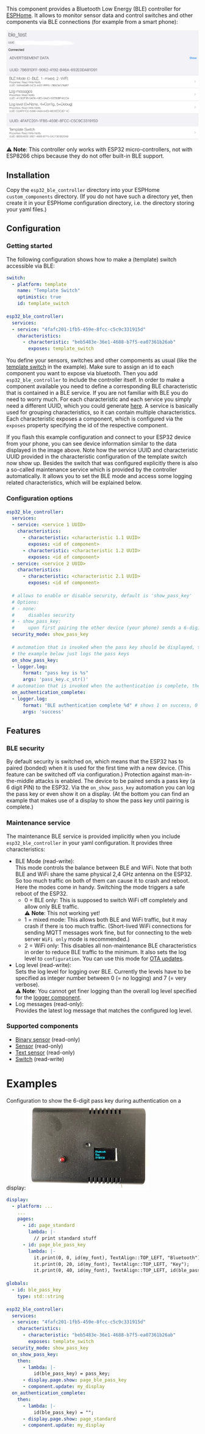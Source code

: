 This component provides a Bluetooth Low Energy (BLE) controller for [ESPHome](https://esphome.io). It allows to monitor sensor data and control switches and other components via BLE connections (for example from a smart phone):

![BLE connection from phone](BLE-Services-and-Characteristics.png)

⚠️ **Note**: This controller only works with ESP32 micro-controllers, not with ESP8266 chips because they do not offer built-in BLE support.

## Installation
Copy the `esp32_ble_controller` directory into your ESPHome `custom_components` directory. (If you do not have such a directory yet, then create it in your ESPHome configuration directory, i.e. the directory storing your yaml files.)

## Configuration

### Getting started

The following configuration shows how to make a (template) switch accessible via BLE:
```yaml
switch:
  - platform: template
    name: "Template Switch"
    optimistic: true
    id: template_switch

esp32_ble_controller:
  services:
  - service: "4fafc201-1fb5-459e-8fcc-c5c9c331915d"
    characteristics:
      - characteristic: "beb5483e-36e1-4688-b7f5-ea07361b26ab"
        exposes: template_switch
```

You define your sensors, switches and other compoments as usual (like the [template switch](https://esphome.io/components/switch/template.html) in the example). 
Make sure to assign an id to each component you want to expose via bluetooth. 
Then you add `esp32_ble_controller` to include the controller itself. 
In order to make a component available you need to define a corresponding BLE characteristic that is contained in a BLE service. If you are not familiar with BLE you do need to worry much. For each characteristic and each service you simply need a different UUID, which you could generate [here](https://www.uuidgenerator.net). A service is basically used for grouping characteristics, so it can contain multiple characteristics. Each characteristic exposes a component, which is configured via the `exposes` property specifying the id of the respective component.

If you flash this example configuration and connect to your ESP32 device from your phone, you can see device information similar to the data displayed in the image above. Note how the service UUID and characteristic UUID provided in the characteristic configuration of the template switch now show up. Besides the switch that was configured explicitly there is also a so-called maintenance service which is provided by the controller automatically. It allows you to set the BLE mode and access some logging related characteristics, which will be explained below.

### Configuration options

```yaml
esp32_ble_controller:
  services:
  - service: <service 1 UUID>
    characteristics:
      - characteristic: <characteristic 1.1 UUID>
        exposes: <id of component>
      - characteristic: <characteristic 1.2 UUID>
        exposes: <id of component>
  - service: <service 2 UUID>
    characteristics:
      - characteristic: <characteristic 2.1 UUID>
        exposes: <id of component>

  # allows to enable or disable security, default is 'show_pass_key'
  # Options:
  # - none: 
  #     disables security
  # - show_pass_key: 
  #     upon first pairing the other device (your phone) sends a 6-digit pass key to the ESP and the ESP is supposed to display so that it can be entered on the other device
  security_mode: show_pass_key

  # automation that is invoked when the pass key should be displayed, the pass key is available in the automation as "pass_key" variable of type std::string
  # the example below just logs the pass keys
  on_show_pass_key:
  - logger.log:
      format: "pass key is %s"
      args: 'pass_key.c_str()'
  # automation that is invoked when the authentication is complete, the boolean "success" indicates success or failure
  on_authentication_complete:
  - logger.log:
      format: "BLE authentication complete %d" # shows 1 on success, 0 on failure
      args: 'success'
```

## Features

### BLE security

By default security is switched on, which means that the ESP32 has to paired (bonded) when it is used for the first time with a new device. (This feature can be switched off via configuration.) Protection against man-in-the-middle attacks is enabled. The device to be paired sends a pass key (a 6 digit PIN) to the ESP32. Via the `on_show_pass_key` automation you can log the pass key or even show it on a display. (At the bottom you can find an example that makes use of a display to show the pass key until pairing is complete.)

### Maintenance service

The maintenance BLE service is provided implicitly when you include `esp32_ble_controller` in your yaml configuration. It provides three characteristics:

* BLE Mode (read-write):  
This mode controls the balance between BLE and WiFi. Note that both BLE and WiFi share the same physical 2,4 GHz antenna on the ESP32. So too much traffic on both of them can cause it to crash and reboot. Here the modes come in handy. Switching the mode triggers a safe reboot of the ESP32.
  * 0 = BLE only: This is supposed to switch WiFi off completely and allow only BLE traffic.  
  ⚠️ **Note**: This not working yet!
  * 1 = mixed mode: This allows both BLE and WiFi traffic, but it may crash if there is too much traffic. (Short-lived WiFi connections for sending MQTT messages work fine, but for connecting to the web server `WiFi only` mode is recommended.)
  * 2 = WiFi only: This disables all non-maintenance BLE characteristics in order to reduce BLE traffic to the minimum. It also sets the log level to `configuration`. You can use this mode for [OTA updates](https://esphome.io/components/ota.html).
* Log level (read-write):  
Sets the log level for logging over BLE. Currently the levels have to be specified as integer number between 0 (= no logging) and 7 (= very verbose).  
  ⚠️ **Note**: You cannot get finer logging than the overall log level specified for the [logger component](https://esphome.io/components/logger.html).
* Log messages (read-only):  
Provides the latest log message that matches the configured log level.

### Supported components

* [Binary sensor](https://esphome.io/components/binary_sensor/index.html) (read-only)
* [Sensor](https://esphome.io/components/sensor/index.html) (read-only)
* [Text sensor](https://esphome.io/components/text_sensor/index.html) (read-only)
* [Switch](https://esphome.io/components/switch/index.html) (read-write)

# Examples

Configuration to show the 6-digit pass key during authentication on a display:
![BLE pass key on display](BLE-PassKey.png)

```yaml
display:
  - platform: ...
    ...
    pages:
      - id: page_standard
        lambda: |-
          // print standard stuff
      - id: page_ble_pass_key
        lambda: |-
          it.print(0, 0, id(my_font), TextAlign::TOP_LEFT, "Bluetooth");
          it.print(0, 20, id(my_font), TextAlign::TOP_LEFT, "Key");
          it.print(0, 40, id(my_font), TextAlign::TOP_LEFT, id(ble_pass_key).c_str());

globals:
  - id: ble_pass_key
    type: std::string

esp32_ble_controller:
  services:
  - service: "4fafc201-1fb5-459e-8fcc-c5c9c331915d"
    characteristics:
      - characteristic: "beb5483e-36e1-4688-b7f5-ea07361b26ab"
        exposes: template_switch
  security_mode: show_pass_key
  on_show_pass_key:
    then:
      - lambda: |-
          id(ble_pass_key) = pass_key;
      - display.page.show: page_ble_pass_key
      - component.update: my_display
  on_authentication_complete:
    then:
      - lambda: |-
          id(ble_pass_key) = "";
      - display.page.show: page_standard
      - component.update: my_display
```
